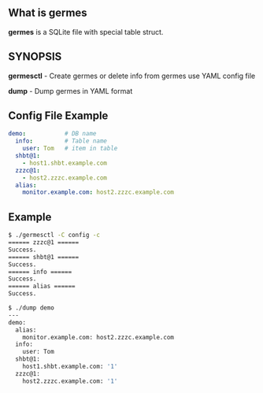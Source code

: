## What is germes

**germes** is a SQLite file with special table struct.

## SYNOPSIS

**germesctl** - Create germes or delete info from germes use YAML config file  

**dump** - Dump germes in YAML format

## Config File Example

```yaml
demo:           # DB name
  info:         # Table name
    user: Tom   # item in table
  shbt@1:
    - host1.shbt.example.com
  zzzc@1:
    - host2.zzzc.example.com
  alias:
    monitor.example.com: host2.zzzc.example.com
```

## Example

```bash
$ ./germesctl -C config -c
====== zzzc@1 ======
Success.
====== shbt@1 ======
Success.
====== info ======
Success.
====== alias ======
Success.

$ ./dump demo
---
demo:
  alias:
    monitor.example.com: host2.zzzc.example.com
  info:
    user: Tom
  shbt@1:
    host1.shbt.example.com: '1'
  zzzc@1:
    host2.zzzc.example.com: '1'
```
